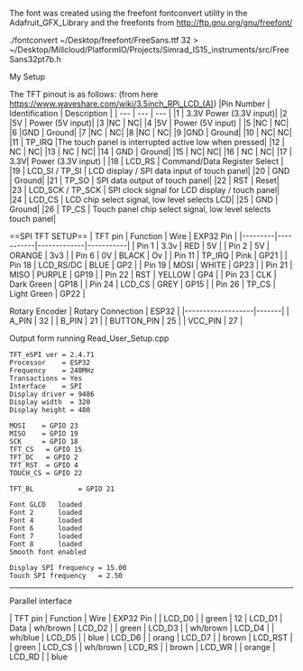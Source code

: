 The font was created using the freefont fontconvert utility in the Adafruit_GFX_Library and the freefonts from http://ftp.gnu.org/gnu/freefont/

./fontconvert ~/Desktop/freefont/FreeSans.ttf 32 > ~/Desktop/Millcloud/PlatformIO/Projects/Simrad_IS15_instruments/src/FreeSans32pt7b.h

My Setup

The TFT pinout is as follows: (from here https://www.waveshare.com/wiki/3.5inch_RPi_LCD_(A)) 
|Pin Number | 	Identification |	Description |
| ---     | ---     | ---   |
|1 |	3.3V 	Power (3.3V input)|
|2 	|5V |	Power (5V input)|
|3 	|NC |	NC|
|4	|5V |	Power (5V input) |
|5 	|NC |	NC|
|6 	|GND |	Ground|
|7 	|NC |	NC|
|8 	|NC |	NC|
|9 	|GND |	Ground|
|10 |	NC| 	NC|
|11 |	TP_IRQ |The touch panel is interrupted active low when pressed|
|12 |	NC |	NC|
|13 |	NC |	NC|
|14 |	GND |	Ground|
|15 |	NC| 	NC|
|16 |	NC |	NC|
|17 |	3.3V| 	Power (3.3V input) |
|18 |	LCD_RS |	Command/Data Register Select |
|19 |	LCD_SI / TP_SI |	LCD display / SPI data input of touch panel|
|20 |	GND |	Ground|
|21 |	TP_SO |	SPI data output of touch panel|
|22 |	RST |	Reset|
|23 |	LCD_SCK / TP_SCK |	SPI clock signal for LCD display / touch panel|
|24 |	LCD_CS |	LCD chip select signal, low level selects LCD|
|25 |	GND |	Ground|
|26 |	TP_CS |	Touch panel chip select signal, low level selects touch panel| 

==SPI TFT SETUP==
| TFT pin | Function  | Wire        | EXP32 Pin |
|---------|-----------|-------------|-----------|
| Pin 1   | 3.3v      | RED         | 5V        |
| Pin 2   | 5V        | ORANGE      | 3v3       |
| Pin 6   | 0V        | BLACK       | Ov        |
| Pin 11  | TP_IRQ    | Pink        | GP21      |
| Pin 18  | LCD_RS/DC | BLUE        | GP2       |
| Pin 19  | MOSI      | WHITE       | GP23      |
| Pin 21  | MISO      | PURPLE      | GP19      |
| Pin 22  | RST       | YELLOW      | GP4       |
| Pin 23  | CLK       | Dark Green  | GP18      |
| Pin 24  | LCD_CS    | GREY        | GP15      |
| Pin 26  | TP_CS     | Light Green | GP22      |

Rotary Encoder
| Rotary Connection | ESP32 |
|-------------------|-------|
| A_PIN             | 32    |
| B_PIN             | 21    |
| BUTTON_PIN        | 25    |
| VCC_PIN           | 27    |



Output form running Read_User_Setup.cpp

```
TFT_eSPI ver = 2.4.71
Processor    = ESP32
Frequency    = 240MHz
Transactions = Yes
Interface    = SPI
Display driver = 9486
Display width  = 320
Display height = 480

MOSI    = GPIO 23
MISO    = GPIO 19
SCK     = GPIO 18
TFT_CS   = GPIO 15
TFT_DC   = GPIO 2
TFT_RST  = GPIO 4
TOUCH_CS = GPIO 22

TFT_BL           = GPIO 21

Font GLCD   loaded
Font 2      loaded
Font 4      loaded
Font 6      loaded
Font 7      loaded
Font 8      loaded
Smooth font enabled

Display SPI frequency = 15.00
Touch SPI frequency   = 2.50
```
----------------------
Parallel interface

| TFT pin | Function  | Wire        | EXP32 Pin |
| LCD_D0  |           | green       | 12
| LCD_D1  | Data      | wh/brown
| LCD_D2  |           | green
| LCD_D3  |           | wh/brown
| LCD_D4  |           | wh/blue
| LCD_D5  |           | blue
| LCD_D6  |           | orang
| LCD_D7  |           | brown
| LCD_RST |           | green
| LCD_CS  |           | wh/brown
| LCD_RS  |           | brown
| LCD_WR  |           | orange
| LCD_RD  |           | blue
